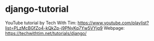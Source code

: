 # django-tutorial
YouTube tutorial by Tech With Tim: https://www.youtube.com/playlist?list=PLzMcBGfZo4-kQkZp-j9PNyKq7Yw5VYjq9
Webpage: https://techwithtim.net/tutorials/django/
